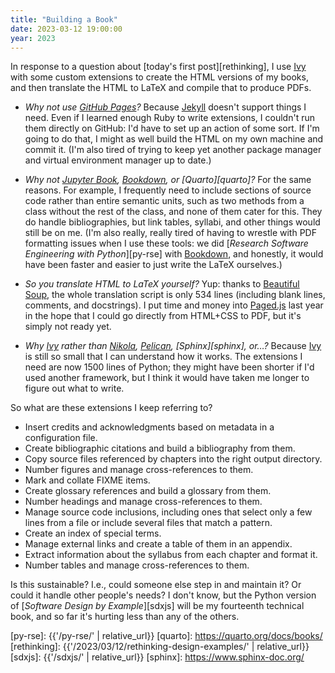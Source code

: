 ```yaml
---
title: "Building a Book"
date: 2023-03-12 19:00:00
year: 2023
---
```


In response to a question about [today's first post][rethinking],
I use [Ivy][ivy] with some custom extensions to create the HTML versions of my books,
and then translate the HTML to LaTeX and compile that to produce PDFs.

-   *Why not use [GitHub Pages][ghp]?*
    Because [Jekyll][jekyll] doesn't support things I need.
    Even if I learned enough Ruby to write extensions,
    I couldn't run them directly on GitHub:
    I'd have to set up an action of some sort.
    If I'm going to do that,
    I might as well build the HTML on my own machine and commit it.
    (I'm also tired of trying to keep yet another package manager and virtual environment manager up to date.)

-   *Why not [Jupyter Book][jb], [Bookdown][bookdown], or [Quarto][quarto]?*
    For the same reasons.
    For example, I frequently need to include sections of source code rather than entire semantic units,
    such as two methods from a class without the rest of the class,
    and none of them cater for this.
    They do handle bibliographies,
    but link tables, syllabi, and other things would still be on me.
    (I'm also really, really tired of having to wrestle with PDF formatting issues
    when I use these tools:
    we did [*Research Software Engineering with Python*][py-rse] with [Bookdown][bookdown],
    and honestly, it would have been faster and easier to just write the LaTeX ourselves.)

-   *So you translate HTML to LaTeX yourself?*
    Yup:
    thanks to [Beautiful Soup][bs],
    the whole translation script is only 534 lines (including blank lines, comments, and docstrings).
    I put time and money into [Paged.js][paged] last year in the hope that I could go directly from HTML+CSS to PDF,
    but it's simply not ready yet.

-   *Why [Ivy][ivy] rather than [Nikola][nikola], [Pelican][pelican], [Sphinx][sphinx], or…?*
    Because [Ivy][ivy] is still so small that I can understand how it works.
    The extensions I need are now 1500 lines of Python;
    they might have been shorter if I'd used another framework,
    but I think it would have taken me longer to figure out what to write.

So what are these extensions I keep referring to?

-   Insert credits and acknowledgments based on metadata in a configuration file.
-   Create bibliographic citations and build a bibliography from them.
-   Copy source files referenced by chapters into the right output directory.
-   Number figures and manage cross-references to them.
-   Mark and collate FIXME items.
-   Create glossary references and build a glossary from them.
-   Number headings and manage cross-references to them.
-   Manage source code inclusions,
    including ones that select only a few lines from a file
    or include several files that match a pattern.
-   Create an index of special terms.
-   Manage external links and create a table of them in an appendix.
-   Extract information about the syllabus from each chapter and format it.
-   Number tables and manage cross-references to them.

Is this sustainable?
I.e., could someone else step in and maintain it?
Or could it handle other people's needs?
I don't know,
but the Python version of [*Software Design by Example*][sdxjs]
will be my fourteenth technical book,
and so far it's hurting less than any of the others.

[bookdown]: https://bookdown.org/
[bs]: https://beautiful-soup-4.readthedocs.io/
[ghp]: https://pages.github.com/
[ivy]: https://www.dmulholl.com/docs/ivy/main/
[jb]: https://jupyterbook.org/
[jekyll]: https://jekyllrb.com/
[nikola]: https://www.getnikola.com/
[paged]: https://pagedjs.org/
[pelican]: https://getpelican.com/
[py-rse]: {{'/py-rse/' | relative_url}}
[quarto]: https://quarto.org/docs/books/
[rethinking]: {{'/2023/03/12/rethinking-design-examples/' | relative_url}}
[sdxjs]: {{'/sdxjs/' | relative_url}}
[sphinx]: https://www.sphinx-doc.org/
